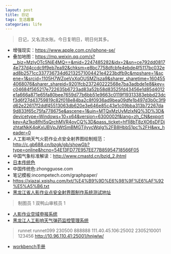 ```yaml
---
layout: post
title: 日记
tags: 生活趣事
categories: life
---
```


> 日记，又名流水账。今日复明日，明日何其多。

* 增强现实：https://www.apple.com.cn/iphone-se/
* 叠加地图：https://mp.weixin.qq.com/s?__biz=MzIyOTc5NjE4MQ==&mid=2247485282&idx=2&sn=ce792dd08174e737d4ccdc9f9eb7ea92&chksm=e8bc7758dfcbfe4ebde4f5117bc032ead8b2571cc337736734d62132571004421e4223bdfb9c&mpshare=1&scene=1&srcid=1105H7WZoeVxXqOUSMZIsza9&sharer_sharetime=1604554068076&sharer_shareid=9201fcb237240222568e7ba3adbde1e8&key=c04684f565217e722635b6723ad83a52b58d83525fd43456e1d85d4012e1a666a871e65fa80bee7659d77b6bb51e9663c0119f19313383ebbd23dcf3d6f27d43759819c82f018e84ba2c8f0936ad9bea09dfe1b497d3b0c3f9d62e22617f2ddf45513063db620e3e646e85c43e1c09bba313b72267da9d833f65c75fa778675e&ascene=1&uin=MTQxMzUyMzIxNQ%3D%3D&devicetype=Windows+10+x64&version=6300002f&lang=zh_CN&exportkey=Az1ko8fhI5sQrchMVR4oyCQ%3D&pass_ticket=hf1I8bT8zXO6sDFDizhtatNkK4qKxlJBVpJWtSmBMGTjIyycWqlg%2FB8HbbS1pc%2FH&wx_header=0
* 人工影响天气火箭作业点安全射界图绘制规范：http://c.gb688.cn/bzgk/gb/showGb?type=online&hcno=54E13FD77E957EE77B85954718566F05
* 中国气象标准解读：http://www.cmastd.cn/bzjd_2.jhtml
* [日本传统色](nipponcolors.com)
* 中国传统色:zhongguose.com
* 笔记模板:incompetech.com/graphpaper/
* https://xiazai.xqishu.com/txt/%E4%B9%9D%E6%98%9F%E6%AF%92%E5%A5%B6.txt
* [黑龙江省人影作业点安全射界图制作系统测试地址](10.188.250.188:8000/loginpage.aspx)
> 制图员
1
双鸭山审核员
1

* [人影作业空域申报系统](skyreq.com/weather/#/Login)
* [黑龙江人工影响天气弹药监控管理系统](111.40.45.106:25001/hnjwlw/main.do)
> runnet
runnet099
230500
888888
111.40.45.106:25002
2305210001
123456
http://10.96.110.41:25001/hnjwlw/

* [workbench手册](https://dev.mysql.com/doc/workbench/en/)